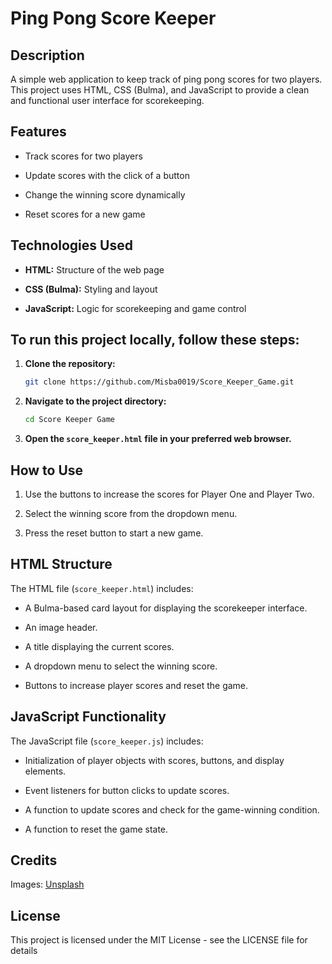 # Ping Pong Score Keeper
## Description
A simple web application to keep track of ping pong scores for two players. This project uses HTML, CSS (Bulma), and JavaScript to provide a clean and functional user interface for scorekeeping.

## Features
- Track scores for two players

- Update scores with the click of a button

- Change the winning score dynamically

- Reset scores for a new game

## Technologies Used
- **HTML:** Structure of the web page

- **CSS (Bulma):** Styling and layout

- **JavaScript:** Logic for scorekeeping and game control

## To run this project locally, follow these steps:
1. **Clone the repository:**
    ```bash
    git clone https://github.com/Misba0019/Score_Keeper_Game.git
    ```

2. **Navigate to the project directory:**
    ```bash
    cd Score Keeper Game
    ```

3. **Open the `score_keeper.html` file in your preferred web browser.**

## How to Use
1. Use the buttons to increase the scores for Player One and Player Two.

2. Select the winning score from the dropdown menu.

3. Press the reset button to start a new game.

## HTML Structure
The HTML file (`score_keeper.html`) includes:

- A Bulma-based card layout for displaying the scorekeeper interface.

- An image header.

- A title displaying the current scores.

- A dropdown menu to select the winning score.

- Buttons to increase player scores and reset the game.

## JavaScript Functionality
The JavaScript file (`score_keeper.js`) includes:

- Initialization of player objects with scores, buttons, and display elements.

- Event listeners for button clicks to update scores.

- A function to update scores and check for the game-winning condition.

- A function to reset the game state.

## Credits
Images: [Unsplash](https://unsplash.com)

## License
This project is licensed under the MIT License - see the LICENSE file for details